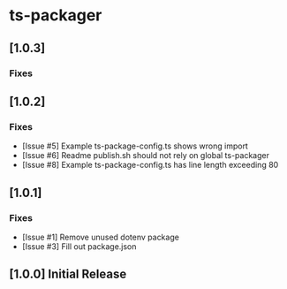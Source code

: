 # ts-packager

## [1.0.3]

### Fixes

## [1.0.2]

### Fixes
- [Issue #5] Example ts-package-config.ts shows wrong import
- [Issue #6] Readme publish.sh should not rely on global ts-packager
- [Issue #8] Example ts-package-config.ts has line length exceeding 80

## [1.0.1]

### Fixes
- [Issue #1] Remove unused dotenv package
- [Issue #3] Fill out package.json

## [1.0.0] Initial Release
